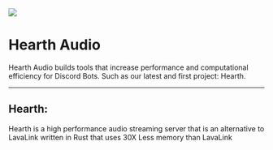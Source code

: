 <img src="../logo.png"/>
<h1>Hearth Audio</h1>
Hearth Audio builds tools that increase performance and computational efficiency for Discord Bots. Such as our latest and first project: Hearth.
<hr/>
<h2>Hearth:</h2>
Hearth is a high performance audio streaming server that is an alternative to LavaLink written in Rust that uses 30X Less memory than LavaLink

